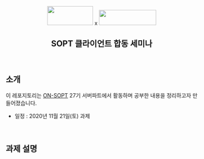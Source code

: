 <div align="center">

  <img height="50" width="120" src="https://user-images.githubusercontent.com/59385491/99065767-39ab4500-25eb-11eb-9490-9d2a4202dd96.png"> x <img height="40" width="150" src="https://user-images.githubusercontent.com/59385491/101638238-2a47dc00-3a71-11eb-9c8d-50bb156cd640.png">

  ## SOPT 클라이언트 합동 세미나


</div>

<br>

## 소개

이 레포지토리는 [ON-SOPT](http://sopt.org/wp/?page_id=2519) 27기 서버파트에서 활동하며 공부한 내용을 정리하고자 만들어졌습니다. 

-   일정 : 2020년 11월 21일(토) 과제

<br>

## 과제 설명

<br>

